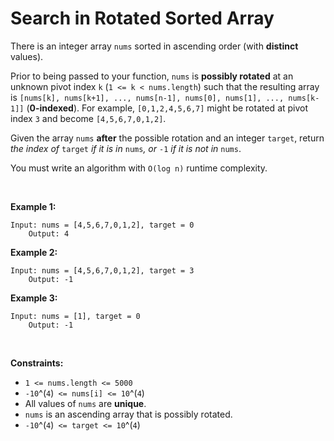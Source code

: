 # Search in Rotated Sorted Array


There is an integer array `nums` sorted in ascending order (with
**distinct** values).

Prior to being passed to your function, `nums` is **possibly rotated**
at an unknown pivot index `k` (`1 <= k < nums.length`) such that the
resulting array is
`[nums[k], nums[k+1], ..., nums[n-1], nums[0], nums[1], ..., nums[k-1]]`
(**0-indexed**). For example, `[0,1,2,4,5,6,7]` might be rotated at
pivot index `3` and become `[4,5,6,7,0,1,2]`.

Given the array `nums` **after** the possible rotation and an integer
`target`, return *the index of* `target` *if it is in* `nums`*, or* `-1`
*if it is not in* `nums`.

You must write an algorithm with `O(log n)` runtime complexity.

 

**Example 1:**

    Input: nums = [4,5,6,7,0,1,2], target = 0
        Output: 4
        

**Example 2:**

    Input: nums = [4,5,6,7,0,1,2], target = 3
        Output: -1
        

**Example 3:**

    Input: nums = [1], target = 0
        Output: -1
        

 

**Constraints:**

- `1 <= nums.length <= 5000`
- `-10`^(`4`)` <= nums[i] <= 10`^(`4`)
- All values of `nums` are **unique**.
- `nums` is an ascending array that is possibly rotated.
- `-10`^(`4`)` <= target <= 10`^(`4`)
